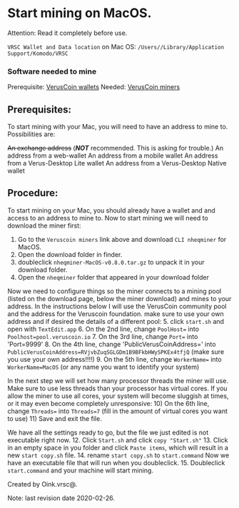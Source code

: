# Start mining on MacOS.

Attention: Read it completely before use.

`VRSC Wallet and Data location` on Mac OS: `/Users//Library/Application Support/Komodo/VRSC`

### Software needed to mine

Prerequisite: [VerusCoin wallets](https://veruscoin.io/wallet.html)
Needed: [VerusCoin miners](https://veruscoin.io/getVRSC.html)

## Prerequisites:

To start mining with your Mac, you will need to have an address to mine to. Possibilities are:

~~An exchange address~~ (__***NOT***__ recommended. This is asking for trouble.)
An address from a web-wallet
An address from a mobile wallet
An address from a Verus-Desktop Lite wallet
An address from a Verus-Desktop Native wallet

## Procedure:

To start mining on your Mac, you should already have a wallet and and access to an address to mine to. Now to start mining we will need to download the miner first:
  1. Go to the `Veruscoin miners` link above and download `CLI nheqminer` for MacOS.
  2. Open the download folder in finder.
  3. doubleclick `nheqminer-MacOS-v0.8.0.tar.gz` to unpack it in your download folder.
  4. Open the `nheqminer` folder that appeared in your download folder

Now we need to configure things so the miner connects to a mining pool (listed on the download page, below the miner download) and mines to your address. In the instructions below I will use the VerusCoin community pool and the address for the Veruscoin foundation. make sure to use your own address and if desired the details of a different pool:
  5. click `start.sh` and open with `TextEdit.app`
  6. On the 2nd line, change `PoolHost=` into `Poolhost=pool.veruscoin.io`
  7. On the 3rd line, change `Port=` into 'Port=9999'
  8. On the 4th line, change 'PublicVerusCoinAddress=' into `PublicVerusCoinAddress=RVjvbZuqSGLGDm1B9BFkbHWySPKEx4tfjQ`
        (make sure you use your own address!!!!)
  9. On the 5th line, change `WorkerName=` into `WorkerName=MacOS` (or any name you want to identify your system)

In the next step we will set how many processor threads the miner will use. Make sure to use less threads than your processor has virtual cores. If you allow the miner to use all cores, your system will become sluggish at times, or it may even become completely unresponsive:
 10) On the 6th line, change `Threads=` into `Threads=7` (fill in the amount of virtual cores you want to use)
 11) Save and exit the file.

We have all the settings ready to go, but the file we just edited is not executable right now.
 12. Click `Start.sh` and click `copy "Start.sh"`
 13. Click in an empty space in you folder and click `Paste items`, which will result in a new `start copy.sh` file.
 14. rename `start copy.sh` to `start.command`
Now we have an executable file that will run when you doubleclick.
 15. Doubleclick `start.command` and your machine will start mining.

Created by Oink.vrsc@.

Note: last revision date 2020-02-26.
